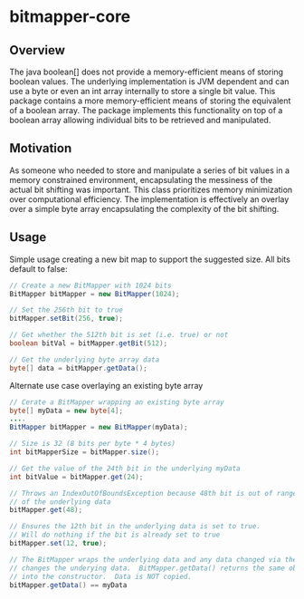 # bitmapper-core

## Overview
The java boolean[] does not provide a memory-efficient means of storing boolean values.  The underlying implementation is JVM dependent and can use a byte or even an int array internally to store a single bit value.  This package contains a more memory-efficient means of storing the equivalent of a boolean array.
The package implements this functionality on top of a boolean array allowing individual bits to be retrieved and manipulated.

## Motivation
As someone who needed to store and manipulate a series of bit values in a memory constrained environment, encapsulating the messiness of the actual bit shifting was important.  This class prioritizes memory minimization over computational efficiency.  The implementation is effectively an overlay over a simple byte array encapsulating the complexity of the bit shifting.

## Usage

Simple usage creating a new bit map to support the suggested size.  All bits default to false:
```java
// Create a new BitMapper with 1024 bits
BitMapper bitMapper = new BitMapper(1024);

// Set the 256th bit to true
bitMapper.setBit(256, true);

// Get whether the 512th bit is set (i.e. true) or not
boolean bitVal = bitMapper.getBit(512);

// Get the underlying byte array data
byte[] data = bitMapper.getData();
```

Alternate use case overlaying an existing byte array
```java
// Cerate a BitMapper wrapping an existing byte array
byte[] myData = new byte[4];
....
BitMapper bitMapper = new BitMapper(myData);

// Size is 32 (8 bits per byte * 4 bytes)
int bitMapperSize = bitMapper.size();

// Get the value of the 24th bit in the underlying myData
int bitValue = bitMapper.get(24);

// Throws an IndexOutOfBoundsException because 48th bit is out of range
// of the underlying data
bitMapper.get(48);

// Ensures the 12th bit in the underlying data is set to true.
// Will do nothing if the bit is already set to true
bitMapper.set(12, true);

// The BitMapper wraps the underlying data and any data changed via the BitMapper
// changes the underying data.  BitMapper.getData() returns the same object passed
// into the constructor.  Data is NOT copied.
bitMapper.getData() == myData
```
